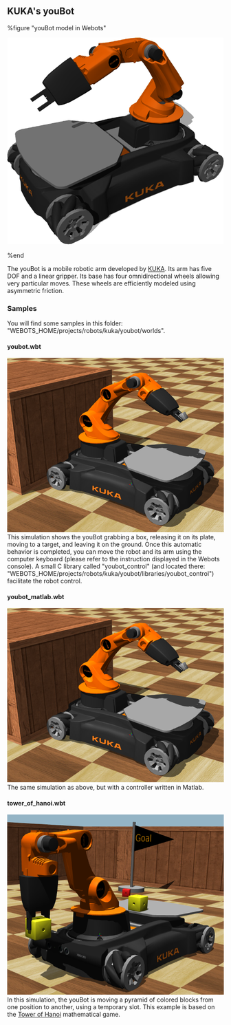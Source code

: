 ## KUKA's youBot

%figure "youBot model in Webots"

![model.png](images/robots/youbot/model.png)

%end

The youBot is a mobile robotic arm developed by [KUKA](http://www.youbot-store.com/).
Its arm has five DOF and a linear gripper.
Its base has four omnidirectional wheels allowing very particular moves.
These wheels are efficiently modeled using asymmetric friction.

### Samples

You will find some samples in this folder: "WEBOTS\_HOME/projects/robots/kuka/youbot/worlds".

#### youbot.wbt

![youbot.wbt.png](images/robots/youbot/youbot.wbt.png) This simulation shows the youBot grabbing a box, releasing it on its plate, moving to a target, and leaving it on the ground.
Once this automatic behavior is completed, you can move the robot and its arm using the computer keyboard (please refer to the instruction displayed in the Webots console).
A small C library called "youbot_control" (and located there: "WEBOTS\_HOME/projects/robots/kuka/youbot/libraries/youbot_control") facilitate the robot control.

#### youbot\_matlab.wbt

![youbot.wbt.png](images/robots/youbot/youbot.wbt.png) The same simulation as above, but with a controller written in Matlab.

#### tower\_of\_hanoi.wbt

![tower_of_hanoi.wbt.png](images/robots/youbot/tower_of_hanoi.wbt.png) In this simulation, the youBot is moving a pyramid of colored blocks from one position to another, using a temporary slot.
This example is based on the [Tower of Hanoi](https://en.wikipedia.org/wiki/Tower_of_Hanoi) mathematical game.
